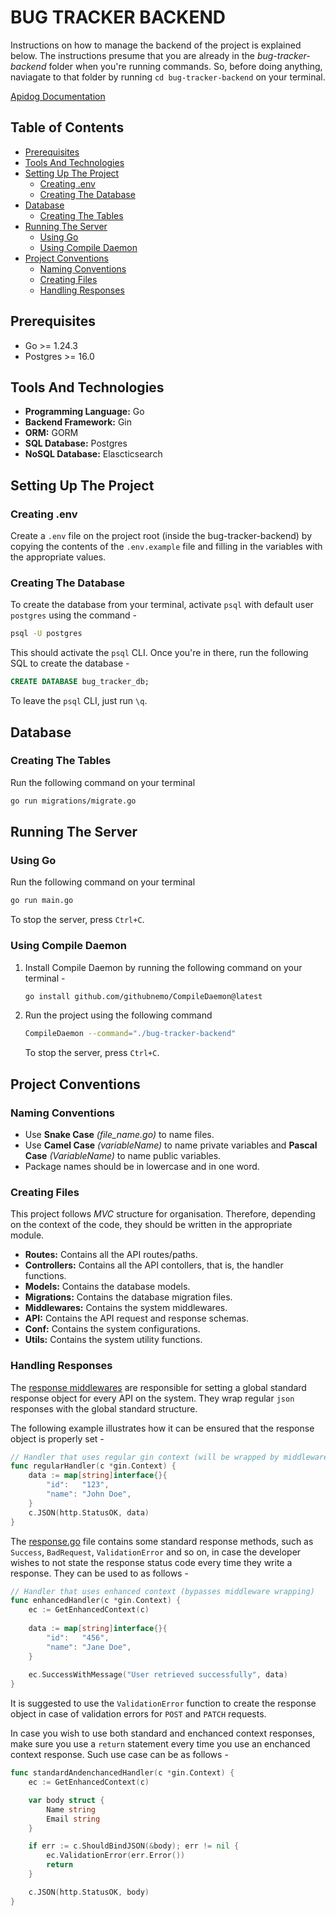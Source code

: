 # BUG TRACKER BACKEND

Instructions on how to manage the backend of the project is explained below. The instructions presume that you are already in the _bug-tracker-backend_ folder when you're running commands. So, before doing anything, naviagate to that folder by running `cd bug-tracker-backend` on your terminal.

[Apidog Documentation](https://build-together.apidog.io)

## Table of Contents

- [Prerequisites](#prerequisites)
- [Tools And Technologies](#tools-and-technologies)
- [Setting Up The Project](#setting-up-the-project)
    - [Creating .env](#creating-env)
    - [Creating The Database](#creating-the-database)
- [Database](#database)
    - [Creating The Tables](#creating-the-tables)
- [Running The Server](#running-the-server)
    - [Using Go](#using-go)
    - [Using Compile Daemon](#using-compile-daemon)
- [Project Conventions](#project-conventions)
    - [Naming Conventions](#naming-conventions)
    - [Creating Files](#creating-files)
    - [Handling Responses](#handling-responses)

## Prerequisites
- Go >= 1.24.3
- Postgres >= 16.0

## Tools And Technologies

- **Programming Language:** Go
- **Backend Framework:** Gin
- **ORM:** GORM
- **SQL Database:** Postgres
- **NoSQL Database:** Elascticsearch

## Setting Up The Project

### Creating .env

Create a `.env` file on the project root (inside the bug-tracker-backend) by copying the contents of the `.env.example` file and filling in the variables with the appropriate values.

### Creating The Database

To create the database from your terminal, activate `psql` with default user `postgres` using the command -

```bash
psql -U postgres
```

This should activate the `psql` CLI. Once you're in there, run the following SQL to create the database -

```sql
CREATE DATABASE bug_tracker_db;
```

To leave the `psql` CLI, just run `\q`.

## Database

### Creating The Tables

Run the following command on your terminal

```bash
go run migrations/migrate.go
```

## Running The Server

### Using Go

Run the following command on your terminal

```bash
go run main.go
```

To stop the server, press `Ctrl+C`.

### Using Compile Daemon

1. Install Compile Daemon by running the following command on your terminal -

    ```bash
    go install github.com/githubnemo/CompileDaemon@latest
    ```

2. Run the project using the following command

    ```bash
    CompileDaemon --command="./bug-tracker-backend"
    ```

    To stop the server, press `Ctrl+C`.

## Project Conventions

### Naming Conventions

- Use **Snake Case** _(file_name.go)_ to name files.
- Use **Camel Case** _(variableName)_ to name private variables and **Pascal Case** _(VariableName)_ to name public variables.
- Package names should be in lowercase and in one word.

### Creating Files

This project follows _MVC_ structure for organisation. Therefore, depending on the context of the code, they should be written in the appropriate module.

- **Routes:** Contains all the API routes/paths.
- **Controllers:** Contains all the API contollers, that is, the handler functions.
- **Models:** Contains the database models.
- **Migrations:** Contains the database migration files.
- **Middlewares:** Contains the system middlewares.
- **API:** Contains the API request and response schemas.
- **Conf:** Contains the system configurations.
- **Utils:** Contains the system utility functions.

### Handling Responses

The [response middlewares](middlewares/response_middleware.go) are responsible for setting a global standard response object for every API on the system. They wrap regular `json` responses with the global standard structure.

The following example illustrates how it can be ensured that the response object is properly set -

```go
// Handler that uses regular gin context (will be wrapped by middleware)
func regularHandler(c *gin.Context) {
	data := map[string]interface{}{
		"id":   "123",
		"name": "John Doe",
	}
	c.JSON(http.StatusOK, data)
}
```
The [response.go](conf/response.go) file contains some standard response methods, such as `Success`, `BadRequest`, `ValidationError` and so on, in case the developer wishes to not state the response status code every time they write a response. They can be used to as follows -

```go
// Handler that uses enhanced context (bypasses middleware wrapping)
func enhancedHandler(c *gin.Context) {
	ec := GetEnhancedContext(c)
	
	data := map[string]interface{}{
		"id":   "456",
		"name": "Jane Doe",
	}
	
	ec.SuccessWithMessage("User retrieved successfully", data)
}
```

It is suggested to use the `ValidationError` function to create the response object in case of validation errors for `POST` and `PATCH` requests.

In case you wish to use both standard and enchanced context responses, make sure you use a `return` statement every time you use an enchanced context response. Such use case can be as follows -

```go
func standardAndenchancedHandler(c *gin.Context) {
    ec := GetEnhancedContext(c)

    var body struct {
        Name string
        Email string
    }

    if err := c.ShouldBindJSON(&body); err != nil {
		ec.ValidationError(err.Error())
		return
	}

    c.JSON(http.StatusOK, body)
}
```